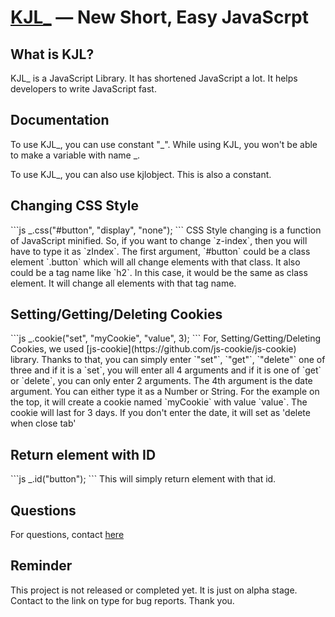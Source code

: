 [KJL_](https://iq-tree.github.io/KJL_) — New Short, Easy JavaScrpt
==================================================

What is KJL?
--------------------------------------
KJL_ is a JavaScript Library. It has shortened JavaScript a lot. It helps developers to write JavaScript fast.


Documentation
--------------------------------------
To use KJL_, you can use constant "_". While using KJL, you won't be able to make a variable with name _.

To use KJL_, you can also use kjlobject. This is also a constant.

<h2>Changing CSS Style</h2>
```js
_.css("#button", "display", "none");
```
CSS Style changing is a function of JavaScript minified.
So, if you want to change `z-index`, then you will have to type it as `zIndex`.
The first argument, `#button` could be a class element `.button` which will all change elements with that class. It also could be a tag name like `h2`. In this case, it would be the same as class element. It will change all elements with that tag name.

<h2>Setting/Getting/Deleting Cookies</h2>
```js
_.cookie("set", "myCookie", "value", 3);
```
For, Setting/Getting/Deleting Cookies, we used [js-cookie](https://github.com/js-cookie/js-cookie) library.
Thanks to that, you can simply enter `"set"`, `"get"`, `"delete"` one of three and if it is a `set`, you will enter all 4 arguments and if it is one of `get` or `delete`, you can only enter 2 arguments.
The 4th argument is the date argument. You can either type it as a Number or String.
For the example on the top, it will create a cookie named `myCookie` with value `value`. The cookie will last for 3 days.
If you don't enter the date, it will set as 'delete when close tab'

<h2>Return element with ID</h2>
```js
_.id("button");
```
This will simply return element with that id.



Questions
--------------------------------------
For questions, contact [here](mailto:desbey7@naver.com)


Reminder
--------------------------------------
This project is not released or completed yet.
It is just on alpha stage.
Contact to the link on type for bug reports.
Thank you.
